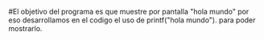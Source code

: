 
#El objetivo del programa es  que  muestre por pantalla "hola mundo" por eso desarrollamos en el codigo el uso de printf("hola mundo"). para poder mostrarlo.
